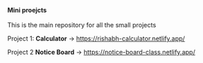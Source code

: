 <b>Mini proejcts</b><br><br>
This is the main repository for all the small projects 

Project 1: <b>Calculator</b> -> https://rishabh-calculator.netlify.app/

Project 2 <b>Notice Board</b> -> https://notice-board-class.netlify.app/


                                
